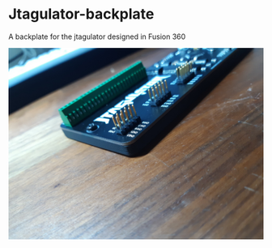 # Jtagulator-backplate
A backplate for the jtagulator designed in Fusion 360


![Image](20210116_024901.jpg?raw=true )